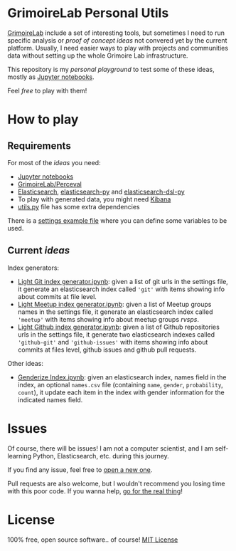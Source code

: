 # GrimoireLab Personal Utils

[GrimoireLab](http://grimoirelab.github.io) include a set of interesting tools, but sometimes I need to run specific analysis or *proof of concept ideas* not convered yet by the current platform. Usually, I need easier ways to play with projects and communities data without setting up the whole Grimoire Lab infrastructure. 

This repository is my *personal playground* to test some of these ideas, mostly as [Jupyter notebooks](http://jupyter.org/). 

Feel *free* to play with them!

# How to play

## Requirements

For most of the *ideas* you need:
* [Jupyter notebooks](http://jupyter.org/)
* [GrimoireLab/Perceval](https://github.com/GrimoireLab/perceval)
* [Elasticsearch](https://www.elastic.co/products/elasticsearch), [elasticsearch-py](https://github.com/elastic/elasticsearch-py) and [elasticsearch-dsl-py](https://github.com/elastic/elasticsearch-dsl-py)
* To play with generated data, you might need [Kibana](https://www.elastic.co/products/kibana)
* [utils.py](utils.py) file has some extra dependencies

There is a [settings example file](settings-example.yml) where you can define some variables to be used.

## Current *ideas*

Index generators:
* [Light Git index generator.ipynb](Light%20Git%20index%20generator.ipynb): given a list of git urls in the settings file, it generate an elasticsearch index called `'git'` with items showing info about commits at file level.
* [Light Meetup index generator.ipynb](Light%20Meetup%20index%20generator.ipynb): given a list of Meetup groups names in the settings file, it generate an elasticsearch index called `'meetup'` with items showing info about meetup groups *rvsps*.
* [Light Github index generator.ipynb](Light%20Github%20index%20generator.ipynb): given a list of Github repositories urls in the settings file, it generate two elasticsearch indexes called `'github-git'` and `'github-issues'` with items showing info about commits at files level, github issues and github pull requests.

Other ideas:
 * [Genderize Index.ipynb](Genderize%20Index.ipynb): given an elasticsearch index, names field in the index, an optional `names.csv` file (containing `name`, `gender`, `probability`, `count`), it update each item in the index with gender information for the indicated names field.
 
# Issues

Of course, there will be issues! I am not a computer scientist, and I am self-learning Python, Elasticsearch, etc. during this journey.

If you find any issue, feel free to [open a new one](https://github.com/jsmanrique/grimoirelab-personal-utils/issues/new).

Pull requests are also welcome, but I wouldn't recommend you losing time with this poor code. If you wanna help, [go for the real thing](http://grimoirelab.github.io)!

# License

100% free, open source software.. of course! [MIT License](LICENSE)
